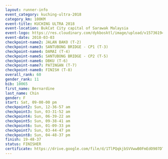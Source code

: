 ```yaml
--- 
layout: runner-info 
event_category: kuching-ultra-2018 
category_km: 100KM 
event-title: KUCHING ULTRA 2018 
event-location: BukCat City capital of Sarawak Malaysia 
event-logo: https://res.cloudinary.com/dykbosktl/image/upload/v1573619473/Logo/kuching-ultra-2018-logo_tlpvm5.png 
event-date: 2018-03-03 
checkpoint-name2: JALAN BAKO (T-2) 
checkpoint-name3: SANTUBONG BRIDGE - CP1 (T-3) 
checkpoint-name4: DAMAI (T-4) 
checkpoint-name5: SANTUBONG BRIDGE - CP2 (T-5) 
checkpoint-name6: DBKU (T-6) 
checkpoint-name7: PATINGAN (T-7) 
checkpoint-name8: FINISH (T-8) 
overall_rank: 60
gender_rank: 11
bib: 10065
first_name: Bernardine
last_name: Chin
gender: F
start: Sat, 09-00-00 pm
checkpoint2: Sun, 12-36-57 am
checkpoint3: Sun, 03-31-52 am
checkpoint4: Sun, 06-39-22 am
checkpoint5: Sun, 09-38-41 am
checkpoint6: Sun, 01-09-33 pm
checkpoint7: Sun, 03-44-47 pm
checkpoint8: Sun, 04-48-37 pm
finish: 19-48-37
status: FINISHER
certificate: https://drive.google.com/file/d/1TlPQqkjbSVVwwB0FmEdO907DTOJykRqo/view?usp=sharing
--- 
```

